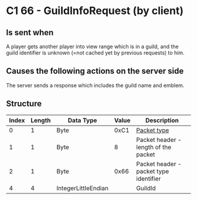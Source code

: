 # C1 66 - GuildInfoRequest (by client)

## Is sent when

A player gets another player into view range which is in a guild, and the guild identifier is unknown (=not cached yet by previous requests) to him.

## Causes the following actions on the server side

The server sends a response which includes the guild name and emblem.

## Structure

| Index | Length | Data Type | Value | Description |
|-------|--------|-----------|-------|-------------|
| 0 | 1 |   Byte   | 0xC1  | [Packet type](PacketTypes.md) |
| 1 | 1 |    Byte   |   8   | Packet header - length of the packet |
| 2 | 1 |    Byte   | 0x66  | Packet header - packet type identifier |
| 4 | 4 | IntegerLittleEndian |  | GuildId |